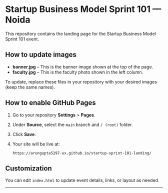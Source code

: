 # Startup Business Model Sprint 101 — Noida

This repository contains the landing page for the Startup Business Model Sprint 101 event.

## How to update images

- **banner.jpg** – This is the banner image shown at the top of the page.
- **faculty.jpg** – This is the faculty photo shown in the left column.

To update, replace these files in your repository with your desired images (keep the same names).

## How to enable GitHub Pages

1. Go to your repository **Settings** > **Pages**.
2. Under **Source**, select the `main` branch and `/ (root)` folder.
3. Click **Save**.
4. Your site will be live at:

    ```
    https://arungupta5297-ux.github.io/startup-sprint-101-landing/
    ```

## Customization

You can edit `index.html` to update event details, links, or layout as needed.

---